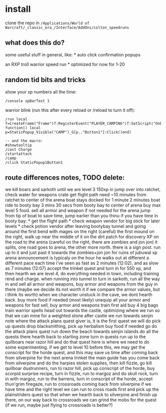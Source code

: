 # install
clone the repo in `/Applications/World of Warcraft/_classic_era_/Interface/AddOns/colton_speedruns`


## what does this do?
some useful stuff in general, like:
    * auto click confirmation popups

an RXP troll warrior speed run
    * optimized for now for 1-20

## random tid bits and tricks
show your xp numbers all the time:
```
/console xpBarText 1
```

warrior blink (run this after every reload or /reload to turn it off):
```
/run local f=CreateFrame("Frame")f:RegisterEvent("PLAYER_CAMPING")f:SetScript("OnEvent", function() local p=StaticPopup_Visible("CAMP")_G[p.."Button1"]:Click()end) 

-- and the macro:
#showtooltip
/cast Charge
/startattack
/camp
/click StaticPopup1Button1
```

## route differences notes, TODO delete:
we kill boars and sarkoth until we are level 3 150xp in
jump over into ratchet, check water for weapons crate
get flight path
need ~10 minutes from ratchet to center of the arena
boat stays docked for 1 minute
2 minutes boat ride to booty bay
3 mins 30 secs from booty bay to center of arena
buy max level 5 food. sell all armor and weapon if not needed for the arena
jump from tip of boat to save time, jump earlier than you thinu
if you have time in booty bay:
    * get the flight path
    * check weapon vendor for big stick for later levels
    * check potion vendor
after leaving bootybay tunnel and going around the first bend with mages on the right (careful) the first mound on the right, walk up near the middle of it on the dirt patch for discovery XP
on the road to the arena (careful on the right, there are zombies and jon jon) it splits, one road goes to arena, the other more north. there is a sign post. run up to it and just past it towards the zombies+jon jon for ruins of jubuwal xp
arena announcement is typicaly on the hour
he walks out at different a different pace each time
i've seen as fast as 2 minutes (12:02), and as slow as 7 minutes (12:07)
accept the trinket quest and turn in for 550 xp, and then hearth
we are level 4, do everything needed in town, including training rend and charge. when running into tunnel to turn in sarkoth, run all the way in and sell all armor and weapons, buy armor and weapons from the guy in there (maybe we decide its not worth it if we compare the armor values, but i think its worth)
when we character unstuck in the cave, we dont hearth back.
buy more food if needed (most likely)
unequip all your armor and weapons for fast sell, buy armor and weapons
train first aid
buy 4 big bags
train warrior spells 
head out towards the castle, optimizing where we run so that we can mine for a weighted stone
after castle we run towards senjin
note where the attack plans quest giver is, it is the first quest we will do
pick up quests
drop blacksmithing, pick up herbalism
buy food if needed
go do the attack plans quest
run down the beach towards senjin islands
do all the quests there
hearth back to starting zone
turn in quests
run up to the quilboars near razor hill and do that quest
here is where we need to do some experimenting. if we get to level 10 before this, we may get the conscript for the horde quest, and this may save us time after coming back from silverpine for the next arena trinket
the main guide has you come back from silverpine and do the harpies stolen supplies, then kill fizzle, go kill quilboar dustrunners, run to razor hill, pick up conscript of the horde, buy scorpid surprise recipe, turn in fizzle, run to margoz and do skull rock, turn in with margoz, run to the barrens, turn in conscript of the horde, accept thun'grim firegaze, run to crossroads
coming back from silverpine if we have time and the right level we can run to cross roads first and pick up the plainstriders quest so that when we hearth back to silverpine and finish up there, on our way back to crossroads we can grind the mobs for the quest (if we run, maybe just flying to crossroads is better?)
